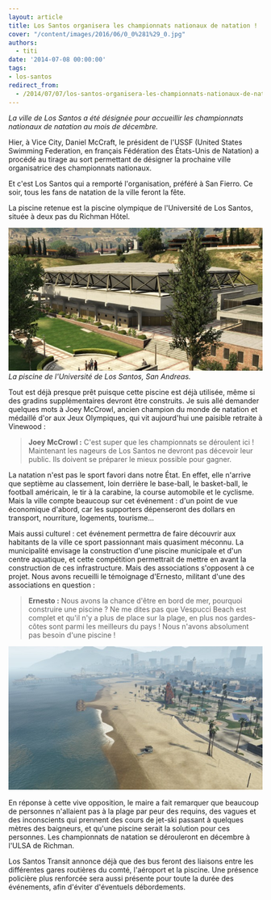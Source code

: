 ```yaml
---
layout: article
title: Los Santos organisera les championnats nationaux de natation !
cover: "/content/images/2016/06/0_0%281%29_0.jpg"
authors:
  - titi
date: '2014-07-08 00:00:00'
tags:
- los-santos
redirect_from:
  - /2014/07/07/los-santos-organisera-les-championnats-nationaux-de-natation
---
```


_La ville de Los Santos a été désignée pour accueillir les championnats nationaux de natation au mois de décembre._

Hier, à Vice City, Daniel McCraft, le président de l'USSF (United States Swimming Federation, en français Fédération des États-Unis de Natation) a procédé au tirage au sort permettant de désigner la prochaine ville organisatrice des championnats nationaux.

Et c'est Los Santos qui a remporté l'organisation, préféré à San Fierro. Ce soir, tous les fans de natation de la ville feront la fête.

La piscine retenue est la piscine olympique de l'Université de Los Santos, située à deux pas du Richman Hôtel.

![La piscine de l'Université de Los Santos, San Andreas.](/content/images/2016/06/0_0%283%29.jpg)
_La piscine de l'Université de Los Santos, San Andreas._

Tout est déjà presque prêt puisque cette piscine est déjà utilisée, même si des gradins supplémentaires devront être construits. Je suis allé demander quelques mots à Joey McCrowl, ancien champion du monde de natation et médaillé d'or aux Jeux Olympiques, qui vit aujourd'hui une paisible retraite à Vinewood :

> **Joey McCrowl :** C'est super que les championnats se déroulent ici ! Maintenant les nageurs de Los Santos ne devront pas décevoir leur public. Ils doivent se préparer le mieux possible pour gagner.

La natation n'est pas le sport favori dans notre État. En effet, elle n'arrive que septième au classement, loin derrière le base-ball, le basket-ball, le football américain, le tir à la carabine, la course automobile et le cyclisme. Mais la ville compte beaucoup sur cet événement : d'un point de vue économique d'abord, car les supporters dépenseront des dollars en transport, nourriture, logements, tourisme...

Mais aussi culturel : cet événement permettra de faire découvrir aux habitants de la ville ce sport passionnant mais quasiment méconnu. La municipalité envisage la construction d'une piscine municipale et d'un centre aquatique, et cette compétition permettrait de mettre en avant la construction de ces infrastructure. Mais des associations s'opposent à ce projet. Nous avons recueilli le témoignage d'Ernesto, militant d'une des associations en question :

> **Ernesto :** Nous avons la chance d'être en bord de mer, pourquoi construire une piscine ? Ne me dites pas que Vespucci Beach est complet et qu'il n'y a plus de place sur la plage, en plus nos gardes-côtes sont parmi les meilleurs du pays ! Nous n'avons absolument pas besoin d'une piscine !

![](/content/images/2016/06/0_0%285%29.jpg)

En réponse à cette vive opposition, le maire a fait remarquer que beaucoup de personnes n'allaient pas à la plage par peur des requins, des vagues et des inconscients qui prennent des cours de jet-ski passant à quelques mètres des baigneurs, et qu'une piscine serait la solution pour ces personnes. Les championnats de natation se dérouleront en décembre à l'ULSA de Richman.

Los Santos Transit annonce déjà que des bus feront des liaisons entre les différentes gares routières du comté, l'aéroport et la piscine. Une présence policière plus renforcée sera aussi présente pour toute la durée des événements, afin d'éviter d'éventuels débordements.